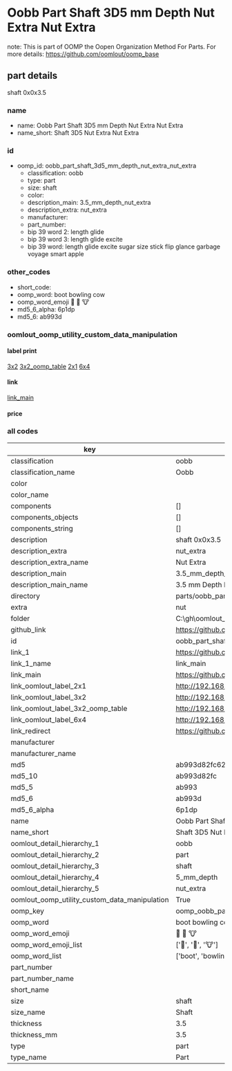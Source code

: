 # Oobb Part Shaft 3D5 mm Depth Nut Extra Nut Extra  

note: This is part of OOMP the Oopen Organization Method For Parts. For more details: https://github.com/oomlout/oomp_base

##  part details
  



shaft 0x0x3.5



### name
* name: Oobb Part Shaft 3D5 mm Depth Nut Extra Nut Extra
* name_short: Shaft 3D5 Nut Extra Nut Extra
### id
* oomp_id: oobb_part_shaft_3d5_mm_depth_nut_extra_nut_extra
  * classification: oobb
  * type: part
  * size: shaft
  * color: 
  * description_main: 3.5_mm_depth_nut_extra
  * description_extra: nut_extra
  * manufacturer: 
  * part_number: 
  * bip 39 word 2: length glide
  * bip 39 word 3: length glide excite
  * bip 39 word: length glide excite sugar size stick flip glance garbage voyage smart apple

### other_codes
* short_code: 
* oomp_word: boot bowling cow
* oomp_word_emoji :boot: :bowling: :cow:
* md5_6_alpha: 6p1dp
* md5_6: ab993d






### oomlout_oomp_utility_custom_data_manipulation
#### label print
[3x2](http://192.168.1.245:1112/?label=oomp%206p1dp)
[3x2_oomp_table](http://192.168.1.108:1112/?label=oomp%206p1dp)
[2x1](http://192.168.1.242:1112/?label=oomp%206p1dp)
[6x4](http://192.168.1.55:1112/?label=oomp%206p1dp)    

#### link

[link_main](https://github.com/oomlout/oomlout_oobb_version_4_generated_parts/tree/main/navigation_oomp/oobb/part/shaft/3.5_mm_depth_nut_extra/nut_extra/part)                              

#### price







### all codes 
| key | value |  
| --- | --- |  
| classification | oobb |  
| classification_name | Oobb |  
| color |  |  
| color_name |  |  
| components | [] |  
| components_objects | [] |  
| components_string | [] |  
| description | shaft 0x0x3.5 |  
| description_extra | nut_extra |  
| description_extra_name | Nut Extra |  
| description_main | 3.5_mm_depth_nut_extra |  
| description_main_name | 3.5 mm Depth Nut Extra |  
| directory | parts/oobb_part_shaft_3d5_mm_depth_nut_extra_nut_extra |  
| extra | nut |  
| folder | C:\gh\oomlout_oobb_version_4_generated_parts\parts\oobb_part_shaft_3d5_mm_depth_nut_extra_nut_extra |  
| github_link | https://github.com/oomlout/oomlout_oomp_part_src/tree/main/parts/oobb_part_shaft_3d5_mm_depth_nut_extra_nut_extra |  
| id | oobb_part_shaft_3d5_mm_depth_nut_extra_nut_extra |  
| link_1 | https://github.com/oomlout/oomlout_oobb_version_4_generated_parts/tree/main/navigation_oomp/oobb/part/shaft/3.5_mm_depth_nut_extra/nut_extra/part |  
| link_1_name | link_main |  
| link_main | https://github.com/oomlout/oomlout_oobb_version_4_generated_parts/tree/main/navigation_oomp/oobb/part/shaft/3.5_mm_depth_nut_extra/nut_extra/part |  
| link_oomlout_label_2x1 | http://192.168.1.242:1112/?label=oomp%206p1dp |  
| link_oomlout_label_3x2 | http://192.168.1.245:1112/?label=oomp%206p1dp |  
| link_oomlout_label_3x2_oomp_table | http://192.168.1.108:1112/?label=oomp%206p1dp |  
| link_oomlout_label_6x4 | http://192.168.1.55:1112/?label=oomp%206p1dp |  
| link_redirect | https://github.com/oomlout/oomlout_oobb_version_4_generated_parts/tree/main/parts/oobb_shaft_3d5_ex_nut |  
| manufacturer |  |  
| manufacturer_name |  |  
| md5 | ab993d82fc62ab2356e4fd8c9d98c400 |  
| md5_10 | ab993d82fc |  
| md5_5 | ab993 |  
| md5_6 | ab993d |  
| md5_6_alpha | 6p1dp |  
| name | Oobb Part Shaft 3D5 mm Depth Nut Extra Nut Extra |  
| name_short | Shaft 3D5 Nut Extra Nut Extra |  
| oomlout_detail_hierarchy_1 | oobb |  
| oomlout_detail_hierarchy_2 | part |  
| oomlout_detail_hierarchy_3 | shaft |  
| oomlout_detail_hierarchy_4 | 5_mm_depth |  
| oomlout_detail_hierarchy_5 | nut_extra |  
| oomlout_oomp_utility_custom_data_manipulation | True |  
| oomp_key | oomp_oobb_part_shaft_3d5_mm_depth_nut_extra_nut_extra |  
| oomp_word | boot bowling cow |  
| oomp_word_emoji | :boot: :bowling: :cow: |  
| oomp_word_emoji_list | [':boot:', ':bowling:', ':cow:'] |  
| oomp_word_list | ['boot', 'bowling', 'cow'] |  
| part_number |  |  
| part_number_name |  |  
| short_name |  |  
| size | shaft |  
| size_name | Shaft |  
| thickness | 3.5 |  
| thickness_mm | 3.5 |  
| type | part |  
| type_name | Part |  
